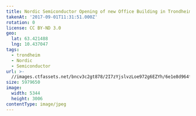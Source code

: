 ```yaml
---
title: Nordic Semiconductor Opening of new Office Building in Trondheim
takenAt: '2017-09-01T11:31:51.000Z'
rotation: 0
license: CC BY-ND 3.0
geo:
  lat: 63.421488
  lng: 10.437047
tags:
  - trondheim
  - Nordic
  - Semiconductor
url: >-
  //images.ctfassets.net/bncv3c2gt878/2I7zYjslvzLoe972g6EZYh/6e1e8d964f135b89cb1cd6a0e4a20670/nordic-semiconductor-opening-of-new-office-building-in-trondheim_36817822336_o
size: 5979650
image:
  width: 5344
  height: 3006
contentType: image/jpeg
---
```


